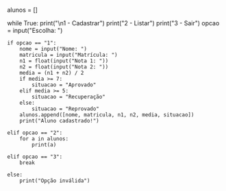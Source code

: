 alunos = []

while True:
    print("\n1 - Cadastrar")
    print("2 - Listar")
    print("3 - Sair")
    opcao = input("Escolha: ")

    if opcao == "1":
        nome = input("Nome: ")
        matricula = input("Matrícula: ")
        n1 = float(input("Nota 1: "))
        n2 = float(input("Nota 2: "))
        media = (n1 + n2) / 2
        if media >= 7:
            situacao = "Aprovado"
        elif media >= 5:
            situacao = "Recuperação"
        else:
            situacao = "Reprovado"
        alunos.append([nome, matricula, n1, n2, media, situacao])
        print("Aluno cadastrado!")

    elif opcao == "2":
        for a in alunos:
            print(a)

    elif opcao == "3":
        break

    else:
        print("Opção inválida")
